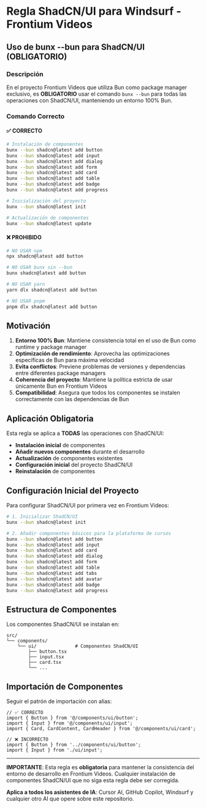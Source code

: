 # Regla ShadCN/UI para Windsurf - Frontium Videos

## Uso de bunx --bun para ShadCN/UI (OBLIGATORIO)

### Descripción
En el proyecto Frontium Videos que utiliza Bun como package manager exclusivo, es **OBLIGATORIO** usar el comando `bunx --bun` para todas las operaciones con ShadCN/UI, manteniendo un entorno 100% Bun.

### Comando Correcto

#### ✅ CORRECTO
```bash
# Instalación de componentes
bunx --bun shadcn@latest add button
bunx --bun shadcn@latest add input
bunx --bun shadcn@latest add dialog
bunx --bun shadcn@latest add form
bunx --bun shadcn@latest add card
bunx --bun shadcn@latest add table
bunx --bun shadcn@latest add badge
bunx --bun shadcn@latest add progress

# Inicialización del proyecto
bunx --bun shadcn@latest init

# Actualización de componentes
bunx --bun shadcn@latest update
```

#### ❌ PROHIBIDO
```bash
# NO USAR npm
npx shadcn@latest add button

# NO USAR bunx sin --bun
bunx shadcn@latest add button

# NO USAR yarn
yarn dlx shadcn@latest add button

# NO USAR pnpm
pnpm dlx shadcn@latest add button
```

## Motivación

1. **Entorno 100% Bun**: Mantiene consistencia total en el uso de Bun como runtime y package manager
2. **Optimización de rendimiento**: Aprovecha las optimizaciones específicas de Bun para máxima velocidad
3. **Evita conflictos**: Previene problemas de versiones y dependencias entre diferentes package managers
4. **Coherencia del proyecto**: Mantiene la política estricta de usar únicamente Bun en Frontium Videos
5. **Compatibilidad**: Asegura que todos los componentes se instalen correctamente con las dependencias de Bun

## Aplicación Obligatoria

Esta regla se aplica a **TODAS** las operaciones con ShadCN/UI:

- **Instalación inicial** de componentes
- **Añadir nuevos componentes** durante el desarrollo
- **Actualización** de componentes existentes
- **Configuración inicial** del proyecto ShadCN/UI
- **Reinstalación** de componentes

## Configuración Inicial del Proyecto

Para configurar ShadCN/UI por primera vez en Frontium Videos:

```bash
# 1. Inicializar ShadCN/UI
bunx --bun shadcn@latest init

# 2. Añadir componentes básicos para la plataforma de cursos
bunx --bun shadcn@latest add button
bunx --bun shadcn@latest add input
bunx --bun shadcn@latest add card
bunx --bun shadcn@latest add dialog
bunx --bun shadcn@latest add form
bunx --bun shadcn@latest add table
bunx --bun shadcn@latest add tabs
bunx --bun shadcn@latest add avatar
bunx --bun shadcn@latest add badge
bunx --bun shadcn@latest add progress
```

## Estructura de Componentes

Los componentes ShadCN/UI se instalan en:

```
src/
└── components/
    └── ui/              # Componentes ShadCN/UI
        ├── button.tsx
        ├── input.tsx
        ├── card.tsx
        └── ...
```

## Importación de Componentes

Seguir el patrón de importación con alias:

```tsx
// ✅ CORRECTO
import { Button } from '@/components/ui/button';
import { Input } from '@/components/ui/input';
import { Card, CardContent, CardHeader } from '@/components/ui/card';

// ❌ INCORRECTO
import { Button } from '../components/ui/button';
import { Input } from './ui/input';
```

---

**IMPORTANTE**: Esta regla es **obligatoria** para mantener la consistencia del entorno de desarrollo en Frontium Videos. Cualquier instalación de componentes ShadCN/UI que no siga esta regla debe ser corregida.

**Aplica a todos los asistentes de IA**: Cursor AI, GitHub Copilot, Windsurf y cualquier otro AI que opere sobre este repositorio.
